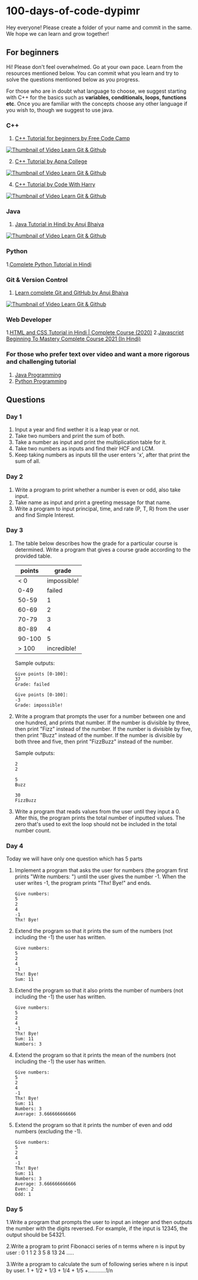 # 100-days-of-code-dypimr
Hey everyone! Please create a folder of your name and commit in the same. We hope we can learn and grow together!

## For beginners
Hi! Please don't feel overwhelmed. Go at your own pace. Learn from the resources mentioned below. You can commit what you learn and try to solve the questions mentioned below as you progress.

For those who are in doubt what language to choose, we suggest starting with C++ for the basics such as **variables, conditionals, loops, functions etc**. Once you are familiar with the concepts choose any other language if you wish to, though we suggest to use java.

### C++

1. [C++ Tutorial for beginners by Free Code Camp](https://youtu.be/vLnPwxZdW4Y)
 
[![Thumbnail of Video Learn Git & Github](http://img.youtube.com/vi/vLnPwxZdW4Y/0.jpg)](http://www.youtube.com/watch?v=vLnPwxZdW4Y)

2. [C++ Tutorial by Apna College](https://youtube.com/playlist?list=PLfqMhTWNBTe0b2nM6JHVCnAkhQRGiZMSJ)

[![Thumbnail of Video Learn Git & Github](http://img.youtube.com/vi/z9bZufPHFLU/0.jpg)](http://www.youtube.com/watch?v=z9bZufPHFLU)

4. [C++ Tutorial by Code With Harry](https://youtu.be/yGB9jhsEsr8)

[![Thumbnail of Video Learn Git & Github](http://img.youtube.com/vi/yGB9jhsEsr8/0.jpg)](http://www.youtube.com/watch?v=yGB9jhsEsr8)

### Java
1. [Java Tutorial in Hindi by Anuj Bhaiya](https://youtu.be/aQatrXw0njs)

[![Thumbnail of Video Learn Git & Github](http://img.youtube.com/vi/aQatrXw0njs/0.jpg)](http://www.youtube.com/watch?v=aQatrXw0njs)

### Python
1.[Complete Python Tutorial in Hindi](https://youtube.com/playlist?list=PLwgFb6VsUj_lQTpQKDtLXKXElQychT_2j)

### Git & Version Control
1. [Learn complete Git and GitHub by Anuj Bhaiya](https://youtu.be/uaeKhfhYE0U)

[![Thumbnail of Video Learn Git & Github](http://img.youtube.com/vi/uaeKhfhYE0U/0.jpg)](http://www.youtube.com/watch?v=uaeKhfhYE0U)

### Web Developer
1.[HTML and CSS Tutorial in Hindi | Complete Course (2020)](https://youtube.com/playlist?list=PLwgFb6VsUj_mtXvKDupqdWB2JBiek8YPB)
2.[Javascript Beginning To Mastery Complete Course 2021 (In Hindi)](https://youtube.com/playlist?list=PLwgFb6VsUj_n15Cg_y2ULKfsOR1XiQqPx)


### For those who prefer text over video and want a more rigorous and challenging tutorial
1. [Java Programming](https://java-programming.mooc.fi/)
2. [Python Programming](https://programming-21.mooc.fi/)

## Questions
### Day 1
1. Input a year and find wether it is a leap year or not.
2. Take two numbers and print the sum of both.
3. Take a number as input and print the multiplication table for it.
4. Take two numbers as inputs and find their HCF and LCM.
5. Keep taking numbers as inputs till the user enters 'x', after that print the sum of all.

### Day 2
1. Write a program to print whether a number is even or odd, also take input.
2. Take name as input and print a greeting message for that name.
3. Write a program to input principal, time, and rate (P, T, R) from the user and find Simple Interest.

### Day 3
1. The table below describes how the grade for a particular course is determined. Write a program that gives a course grade according to the provided table.

   | points | grade       |
   | ------ | ----------- |
   | < 0    | impossible! |
   | 0-49   | failed      |
   | 50-59  | 1           |
   | 60-69  | 2           |
   | 70-79  | 3           |
   | 80-89  | 4           |
   | 90-100 | 5           |
   | > 100  | incredible! |
   
   Sample outputs:
   ```
   Give points [0-100]:
   37
   Grade: failed
   ```
   ```
   Give points [0-100]:
   -3
   Grade: impossible!
   ```
2. Write a program that prompts the user for a number between one and one hundred, and prints that number. If the number is divisible by three, then print "Fizz" instead of the number. If the number is divisible by five, then print "Buzz" instead of the number. If the number is divisible by both three and five, then print "FizzBuzz" instead of the number.

   Sample outputs:
   ```
   2
   2

   5
   Buzz

   30
   FizzBuzz
   ```
3. Write a program that reads values from the user until they input a 0. After this, the program prints the total number of inputted values. The zero that's used to exit the loop should not be included in the total number count.

### Day 4
Today we will have only one question which has 5 parts
1. Implement a program that asks the user for numbers (the program first prints "Write numbers: ") until the user gives the number -1. When the user writes -1, the program prints "Thx! Bye!" and ends.
    ```
    Give numbers:
    5
    2
    4
    -1
    Thx! Bye!
    ```
2. Extend the program so that it prints the sum of the numbers (not including the -1) the user has written.
    ```
    Give numbers:
    5
    2
    4
    -1
    Thx! Bye!
    Sum: 11
    ```
3. Extend the program so that it also prints the number of numbers (not including the -1) the user has written.
    ```
    Give numbers:
    5
    2
    4
    -1
    Thx! Bye!
    Sum: 11
    Numbers: 3
    ```
4. Extend the program so that it prints the mean of the numbers (not including the -1) the user has written.
    ```
    Give numbers:
    5
    2
    4
    -1
    Thx! Bye!
    Sum: 11
    Numbers: 3
    Average: 3.666666666666
    ```
5. Extend the program so that it prints the number of even and odd numbers (excluding the -1).
    ```
    Give numbers:
    5
    2
    4
    -1
    Thx! Bye!
    Sum: 11
    Numbers: 3
    Average: 3.666666666666
    Even: 2
    Odd: 1
   ```

### Day 5

1.Write a program that prompts the user to input an integer and then outputs the number with the digits reversed. For example, if the input   is 12345, the output should be 54321.

2.Write a program to print Fibonacci series of n terms where n is input by user :
    0 1 1 2 3 5 8 13 24 ..... 

3.Write a program to calculate the sum of following series where n is input by user. 
     1 + 1/2 + 1/3 + 1/4 + 1/5 +…………1/n 

